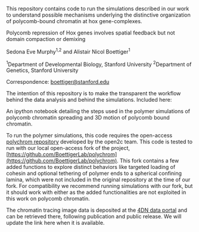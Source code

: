 This repository contains code to run the simulations described in our work to understand possible mechanisms underlying the distinctive organization of polycomb-bound chromatin at hox gene-complexes.

Polycomb repression of Hox genes involves spatial feedback but not domain compaction or demixing

Sedona Eve Murphy<sup>1,2</sup> and Alistair Nicol Boettiger<sup>1</sup>

<sup>1</sup>Department of Developmental Biology, Stanford University
<sup>2</sup>Department of Genetics, Stanford University 

Correspondence: boettiger@stanford.edu 

The intention of this repository is to make the transparent the workflow behind the data analysis and behind the simulations.  Included here:

An ipython notebook detailing the steps used in the polymer simulations of polycomb chromatin spreading and 3D motion of polycomb bound chromatin.  

To run the polymer simulations, this code requires the open-access [polychrom repository](https://github.com/open2c/polychrom) developed by the open2c team.  This code is tested to run with our local open-access fork of the project, [https://github.com/BoettigerLab/polychrom](https://github.com/BoettigerLab/polychrom).  This fork contains a few added functions to explore distinct behaviors like targeted loading of cohesin and optional tethering of polymer ends to a spherical confining lamina, which were not included in the original repository at the time of our fork. For compatibility we recommend running simulations with our fork, but it should work with either as the added functionalities are not exploited in this work on polycomb chromatin. 

The chromatin tracing image data is deposited at the [4DN data portal](https://data.4dnucleome.org/) and can be retrieved there, following publication and public release.  We will update the link here when it is available.  

